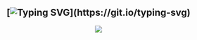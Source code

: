 <div align="center">
  
## [![Typing SVG](https://readme-typing-svg.herokuapp.com?font=Halo+Handletter&color=00FF00&size=30&lines=DXTREAM+MEDIA+STORAGE;FOR+BOT+DXTREAM+V_1;MADE+BY+Akshayser;...)](https://git.io/typing-svg)


 
<p align="center">
  <a href="httsp://github.com/Akshayser/DXTREAM">
    <img src="https://img.shields.io/github/repo-size/Akshayser/DXTREAM?color=green&label=Repo%20total%20size&?style=for-the-badge&logo=appveyor">
<p align="center"> 
